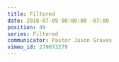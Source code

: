 ```yaml
---
title: Filtered
date: 2018-07-09 00:00:00 -07:00
position: 49
series: Filtered
communicator: Pastor Jason Graves
vimeo_id: 279073279
---
```


